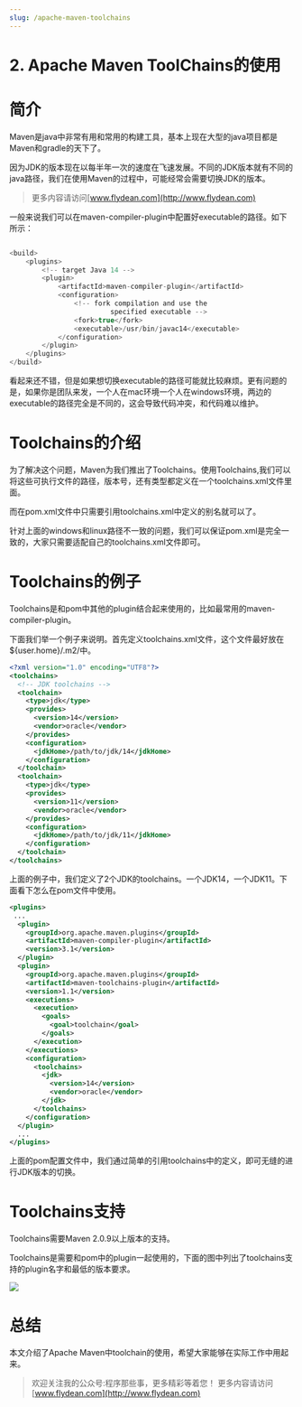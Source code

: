```yaml
---
slug: /apache-maven-toolchains
---
```


# 2. Apache Maven ToolChains的使用

# 简介

Maven是java中非常有用和常用的构建工具，基本上现在大型的java项目都是Maven和gradle的天下了。

因为JDK的版本现在以每半年一次的速度在飞速发展。不同的JDK版本就有不同的java路径，我们在使用Maven的过程中，可能经常会需要切换JDK的版本。

> 更多内容请访问[www.flydean.com](http://www.flydean.com)

一般来说我们可以在maven-compiler-plugin中配置好executable的路径。如下所示：

~~~java

<build>
	<plugins>
		<!-- target Java 14 -->
		<plugin>
			<artifactId>maven-compiler-plugin</artifactId>
			<configuration>
				<!-- fork compilation and use the
						 specified executable -->
				<fork>true</fork>
				<executable>/usr/bin/javac14</executable>
			</configuration>
		</plugin>
	</plugins>
</build>
~~~

看起来还不错，但是如果想切换executable的路径可能就比较麻烦。更有问题的是，如果你是团队来发，一个人在mac环境一个人在windows环境，两边的executable的路径完全是不同的，这会导致代码冲突，和代码难以维护。

# Toolchains的介绍

为了解决这个问题，Maven为我们推出了Toolchains。使用Toolchains,我们可以将这些可执行文件的路径，版本号，还有类型都定义在一个toolchains.xml文件里面。

而在pom.xml文件中只需要引用toolchains.xml中定义的别名就可以了。

针对上面的windows和linux路径不一致的问题，我们可以保证pom.xml是完全一致的，大家只需要适配自己的toolchains.xml文件即可。

# Toolchains的例子

Toolchains是和pom中其他的plugin结合起来使用的，比如最常用的maven-compiler-plugin。

下面我们举一个例子来说明。首先定义toolchains.xml文件，这个文件最好放在${user.home}/.m2/中。

~~~xml
<?xml version="1.0" encoding="UTF8"?>
<toolchains>
  <!-- JDK toolchains -->
  <toolchain>
    <type>jdk</type>
    <provides>
      <version>14</version>
      <vendor>oracle</vendor>
    </provides>
    <configuration>
      <jdkHome>/path/to/jdk/14</jdkHome>
    </configuration>
  </toolchain>
  <toolchain>
    <type>jdk</type>
    <provides>
      <version>11</version>
      <vendor>oracle</vendor>
    </provides>
    <configuration>
      <jdkHome>/path/to/jdk/11</jdkHome>
    </configuration>
  </toolchain>
</toolchains>
~~~

上面的例子中，我们定义了2个JDK的toolchains。一个JDK14，一个JDK11。下面看下怎么在pom文件中使用。

~~~xml
<plugins>
 ...
  <plugin>
    <groupId>org.apache.maven.plugins</groupId>
    <artifactId>maven-compiler-plugin</artifactId>
    <version>3.1</version>
  </plugin>
  <plugin>
    <groupId>org.apache.maven.plugins</groupId>
    <artifactId>maven-toolchains-plugin</artifactId>
    <version>1.1</version>
    <executions>
      <execution>
        <goals>
          <goal>toolchain</goal>
        </goals>
      </execution>
    </executions>
    <configuration>
      <toolchains>
        <jdk>
          <version>14</version>
          <vendor>oracle</vendor>
        </jdk>
      </toolchains>
    </configuration>
  </plugin>
  ...
</plugins>
~~~

上面的pom配置文件中，我们通过简单的引用toolchains中的定义，即可无缝的进行JDK版本的切换。

# Toolchains支持

Toolchains需要Maven 2.0.9以上版本的支持。

Toolchains是需要和pom中的plugin一起使用的，下面的图中列出了toolchains支持的plugin名字和最低的版本要求。

![](https://img-blog.csdnimg.cn/20200505125211775.png)

# 总结

本文介绍了Apache Maven中toolchain的使用，希望大家能够在实际工作中用起来。

> 欢迎关注我的公众号:程序那些事，更多精彩等着您！
> 更多内容请访问 [www.flydean.com](http://www.flydean.com)




